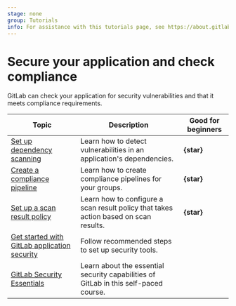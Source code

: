 ```yaml
---
stage: none
group: Tutorials
info: For assistance with this tutorials page, see https://about.gitlab.com/handbook/product/ux/technical-writing/#assignments-to-other-projects-and-subjects.
---
```


# Secure your application and check compliance

GitLab can check your application for security vulnerabilities and that it meets compliance requirements.

| Topic | Description | Good for beginners |
|-------|-------------|--------------------|
| [Set up dependency scanning](dependency_scanning.md) | Learn how to detect vulnerabilities in an application's dependencies. | **{star}** |
| [Create a compliance pipeline](compliance_pipeline/index.md) | Learn how to create compliance pipelines for your groups. | **{star}** |
| [Set up a scan result policy](scan_result_policy/index.md) | Learn how to configure a scan result policy that takes action based on scan results. | **{star}** |
| [Get started with GitLab application security](../user/application_security/get-started-security.md) | Follow recommended steps to set up security tools. | |
| [GitLab Security Essentials](https://levelup.gitlab.com/courses/security-essentials) | Learn about the essential security capabilities of GitLab in this self-paced course. | |
